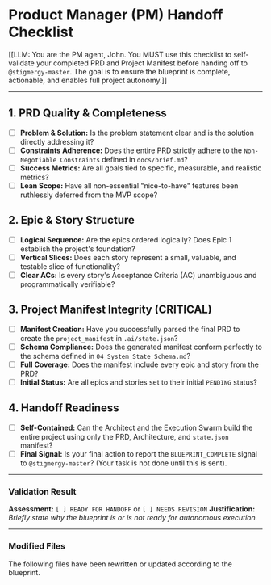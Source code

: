 # Product Manager (PM) Handoff Checklist

[[LLM: You are the PM agent, John. You MUST use this checklist to self-validate your completed PRD and Project Manifest before handing off to `@stigmergy-master`. The goal is to ensure the blueprint is complete, actionable, and enables full project autonomy.]]

---

## 1. PRD Quality & Completeness

- [ ] **Problem & Solution:** Is the problem statement clear and is the solution directly addressing it?
- [ ] **Constraints Adherence:** Does the entire PRD strictly adhere to the `Non-Negotiable Constraints` defined in `docs/brief.md`?
- [ ] **Success Metrics:** Are all goals tied to specific, measurable, and realistic metrics?
- [ ] **Lean Scope:** Have all non-essential "nice-to-have" features been ruthlessly deferred from the MVP scope?

## 2. Epic & Story Structure

- [ ] **Logical Sequence:** Are the epics ordered logically? Does Epic 1 establish the project's foundation?
- [ ] **Vertical Slices:** Does each story represent a small, valuable, and testable slice of functionality?
- [ ] **Clear ACs:** Is every story's Acceptance Criteria (AC) unambiguous and programmatically verifiable?

## 3. Project Manifest Integrity (CRITICAL)

- [ ] **Manifest Creation:** Have you successfully parsed the final PRD to create the `project_manifest` in `.ai/state.json`?
- [ ] **Schema Compliance:** Does the generated manifest conform perfectly to the schema defined in `04_System_State_Schema.md`?
- [ ] **Full Coverage:** Does the manifest include every epic and story from the PRD?
- [ ] **Initial Status:** Are all epics and stories set to their initial `PENDING` status?

## 4. Handoff Readiness

- [ ] **Self-Contained:** Can the Architect and the Execution Swarm build the entire project using only the PRD, Architecture, and `state.json` manifest?
- [ ] **Final Signal:** Is your final action to report the `BLUEPRINT_COMPLETE` signal to `@stigmergy-master`? (Your task is not done until this is sent).

---

### Validation Result

**Assessment:** `[ ] READY FOR HANDOFF` or `[ ] NEEDS REVISION`
**Justification:** _Briefly state why the blueprint is or is not ready for autonomous execution._

---

### **Modified Files**

The following files have been rewritten or updated according to the blueprint.
